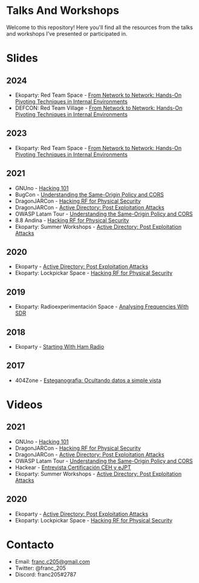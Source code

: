 # Talks And Workshops
Welcome to this repository! Here you'll find all the resources from the talks and workshops I’ve presented or participated in. 

# Slides

## 2024
- Ekoparty: Red Team Space - [From Network to Network: Hands-On Pivoting Techniques in Internal Environments](https://docs.google.com/presentation/d/e/2PACX-1vRCDCgSjuVZRK3JAOk_qGZSJxJrXf2_tHorOj6aHjh3AbXjsQO3ZaxciE6T8CPhyO78r3JOPVPWG9-B/pub?start=false&loop=false&delayms=60000)
- DEFCON: Red Team Village - [From Network to Network: Hands-On Pivoting Techniques in Internal Environments](https://docs.google.com/presentation/d/e/2PACX-1vT0TV7V3thX9FDPmZDmZxgMwX6fUKpXoclZ40Dl_ArfBPNzF0ujvlid8IiXgkn714eTi8P1jf_cHubA/pub?start=false&loop=false&delayms=60000)

## 2023
- Ekoparty: Red Team Space - [From Network to Network: Hands-On Pivoting Techniques in Internal Environments](https://docs.google.com/presentation/d/e/2PACX-1vTiSME8XCOZrScM58d1n2pQVUy0Ys8b0rCIac1Ik5VF-UOgB6UwL9gemj4pueF2y0qt4_DtB7yGQrfW/pub?start=false&loop=false&delayms=60000)

## 2021
- GNUno - [Hacking 101](https://docs.google.com/presentation/d/e/2PACX-1vRQSdfpdioUUE1qo31ZRdfb9ia2GqQEX325c5w09A8Urv8nqrC67gER6G8d6sHA-hES5BRmEaWj4gd9/pub?start=false&loop=false&delayms=60000)
- BugCon - [Understanding the Same-Origin Policy and CORS](https://docs.google.com/presentation/d/e/2PACX-1vThXEvnaE0CEsTVYMeRJuv6ie7xh4XRiAP5ZJUZ_2H0Qmp4A75s3xovxuZGygCd6URnHoTIyFbhGX5p/pub?start=false&loop=false&delayms=60000)
- DragonJARCon - [Hacking RF for Physical Security](https://docs.google.com/presentation/d/e/2PACX-1vRJerngjoaRKYCSMDNqtbPDqvEsrOW9A9pObc23P5k6Y4L2Z_1uj5U8lOKCALkoWi--OJH9saXc_Pgc/pub?start=true&loop=false&delayms=15000)
- DragonJARCon - [Active Directory: Post Exploitation Attacks](https://docs.google.com/presentation/d/e/2PACX-1vS-PZ4BlYouygGxiIhKd2ccLJkG7NDBb0TVBYJwIsOFGOlPnohic0Gbn7HrtDFEyEXYBnLJn-5jUCsT/pub?start=true&loop=false&delayms=15000)
- OWASP Latam Tour - [Understanding the Same-Origin Policy and CORS](https://docs.google.com/presentation/d/e/2PACX-1vS69esl9eAq1UNJr1gkSTJ24vmyBqdjSAUvr76Fe_2ebwFO1bLUifmOH3rHDNM4kxcthhWRsoWlMdLA/pub?start=true&loop=false&delayms=15000)
- 8.8 Andina - [Hacking RF for Physical Security](https://docs.google.com/presentation/d/e/2PACX-1vRoFC-1l9pCeL0Iop-bZu-JqJYDvywdnbCBvK70zRh3BvDHopwoiFL68ua0hINOZYRVa4ageAq08JXS/pub?start=true&loop=false&delayms=15000)
- Ekoparty: Summer Workshops - [Active Directory: Post Exploitation Attacks](https://docs.google.com/presentation/d/e/2PACX-1vTYYVcl7kLuwLxVZij3DdB2uiniN3g3bFgHK4MZWdCGkb9S7PVq9Q8Rg1_nKwQFt_gifkZngjJWtexV/pub?start=true&loop=false&delayms=15000)

## 2020
- Ekoparty - [Active Directory: Post Exploitation Attacks](https://docs.google.com/presentation/d/e/2PACX-1vRBmHmty9CCgftXu1L4O2EBrvIKj5pVFqQFHm5rjrON7opm938SSEEP-zfUmWBZ6_MGCbHWcvBGRUIJ/pub?start=true&loop=false&delayms=15000)
- Ekoparty: Lockpickar Space - [Hacking RF for Physical Security](https://docs.google.com/presentation/d/e/2PACX-1vRJL15q0qN9JIEpBl8HPB5nUdkbqenZ7Gvunpxlck-uN0QzGIn1goK44b7RacNlu2GBCiHhZjLy2CWJ/pub?start=true&loop=false&delayms=15000)

## 2019
- Ekoparty: Radioexperimentación Space - [Analysing Frequencies With SDR](https://docs.google.com/presentation/d/e/2PACX-1vQS8KfUB3145d-ubtROZraUTDv55jYlwV7xiCCrDb8re3l7CbSu61zjKtnzWfrGR4hgvNpayJRsbw27/pub?start=true&loop=false&delayms=15000) 

## 2018
- Ekoparty - [Starting With Ham Radio](https://docs.google.com/presentation/d/e/2PACX-1vSQcRfdVgOQ9J1cwbfIRwfYg0QxHIymP9HO-fSUJEDdmACCZ3D36YlneHNhTW87EQdYRvPuQ5qi23m3/pub?start=true&loop=false&delayms=15000)

## 2017
- 404Zone - [Esteganografia: Ocultando datos a simple vista](https://docs.google.com/presentation/d/e/2PACX-1vSgI61uYgJ3sZLq7R4n7YDitGv2YvCP9yH6DGyIDYPWzZJbKAkq9a9Oj7DrsVCRDaNJ4eGQT5z8Gqu6/pub?start=false&loop=false&delayms=15000)

# Videos

## 2021
- GNUno - [Hacking 101](https://www.youtube.com/watch?v=odvZNsAtqb4)
- DragonJARCon - [Hacking RF for Physical Security](https://www.youtube.com/watch?v=r_-4614PXoc)
- DragonJARCon - [Active Directory: Post Exploitation Attacks](https://www.youtube.com/watch?v=3ku3Fmf4ySw)
- OWASP Latam Tour - [Understanding the Same-Origin Policy and CORS](https://www.youtube.com/watch?v=19VjN8U101g)
- Hackear - [Entrevista Certificación CEH y eJPT](https://www.youtube.com/watch?v=gJIOz9J3p78)
- Ekoparty: Summer Workshops - [Active Directory: Post Exploitation Attacks](https://www.youtube.com/watch?v=-kyZenxBCJw)

## 2020
- Ekoparty - [Active Directory: Post Exploitation Attacks](https://www.youtube.com/watch?v=3wXe7pX2b7A)
- Ekoparty: Lockpickar Space - [Hacking RF for Physical Security](https://www.youtube.com/watch?v=tJIiYSNip00)

# Contacto
- Email: franc.c205@gmail.com
- Twitter: @franc_205
- Discord: franc205#2787


